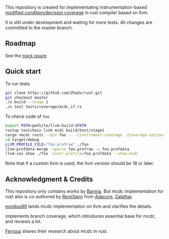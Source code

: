 This repository is created for implementating instrumentation-based [modified condition/decision coverage](https://en.wikipedia.org/wiki/Modified_condition/decision_coverage) in rust compiler based on llvm.

It is still under development and waiting for more tests. All changes are committed to the master branch.

## Roadmap

See the [track issure](https://github.com/rust-lang/rust/issues/124144)

## Quick start

To run tests

```bash
git clone https://github.com/ZhuUx/rust.git
git checkout master
./x build --stage 1
./x test tests/coverage/mcdc_if.rs
```

To check code of `foo`
```bash
export PATH=path/to/llvm-build:$PATH
rustup toolchain link mcdc build/host/stage1
cargo +mcdc rustc --bin foo -- -Cinstrument-coverage -Zcoverage-options=mcdc
cd target/debug
LLVM_PROFILE_FILE="foo.profraw" ./foo
llvm-profdata merge -sparse foo.profraw -o foo.profdata   
llvm-cov show ./foo -instr-profile=foo.profdata --show-mcdc
```

Note that if a custom llvm is used, the llvm version should be 18 or later.

## Acknowledgment & Credits

This repository only contains works by [Banma](https://www.ebanma.com). But mcdc implementation for rust also is co-authored by [RenjiSann](https://github.com/RenjiSann) from [Adacore](https://www.adacore.com), [Zalathar](https://github.com/Zalathar).

[evodius96](https://github.com/evodius96) lands mcdc implementation on llvm and clarifies the details.

 implements branch coverage, which introduces essential base for mcdc, and reviews a lot.

[Ferrous](https://ferrous-systems.com) shares their research about mcdc in rust.


